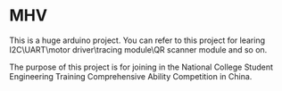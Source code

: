 # MHV

This is a huge arduino project. You can refer to this project for learing I2C\UART\motor driver\tracing module\QR scanner module and so on.

The purpose of this project is for joining in the National College Student Engineering Training Comprehensive Ability Competition in China.
